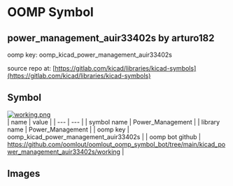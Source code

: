 # OOMP Symbol  
## power_management_auir33402s  by arturo182  
  
oomp key: oomp_kicad_power_management_auir33402s  
  
source repo at: [https://gitlab.com/kicad/libraries/kicad-symbols](https://gitlab.com/kicad/libraries/kicad-symbols)  
## Symbol  
  
[![working.png](working_600.png)](working.png)  
| name | value | 
| --- | --- | 
| symbol name | Power_Management | 
| library name | Power_Management | 
| oomp key | oomp_kicad_power_management_auir33402s | 
| oomp bot github | https://github.com/oomlout/oomlout_oomp_symbol_bot/tree/main/kicad_power_management_auir33402s/working | 
## Images  
